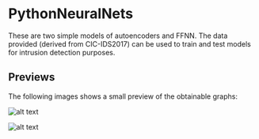 # PythonNeuralNets
 These are two simple models of autoencoders and FFNN. The data provided (derived from
CIC-IDS2017) can be used to train and test models for intrusion detection purposes.

## Previews
 The following images shows a small preview of the obtainable graphs:

 ![alt text](https://github.com/robertoiuliano98/PythonNeuralNets/blob/main/Preview/AER_SCAMBIO_G_TO_R.png)

 ![alt text](https://github.com/robertoiuliano98/PythonNeuralNets/blob/main/Preview/AE_SCAMBIO_G_TO_R.png)




 
